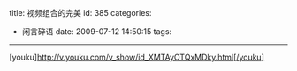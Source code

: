 title: 视频组合的完美
id: 385
categories:
  - 闲言碎语
date: 2009-07-12 14:50:15
tags:
---

[youku]http://v.youku.com/v_show/id_XMTAyOTQxMDky.html[/youku]